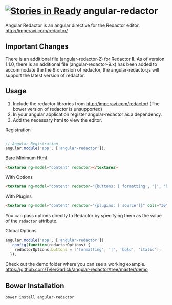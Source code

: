 [![Stories in Ready](https://badge.waffle.io/TylerGarlick/angular-redactor.png?label=ready&title=Ready)](https://waffle.io/TylerGarlick/angular-redactor)
angular-redactor
================

Angular Redactor is an angular directive for the Redactor editor.  http://imperavi.com/redactor/


Important Changes
--------------

There is an additional file (angular-redactor-2) for Redactor II.
As of version 1.1.0, there is an additional file (angular-redactor-9.x) has been added to accommodate the the 9.x version of redactor, the angular-redactor.js will support the latest version of redactor.


Usage
--------------

1. Include the redactor libraries from http://imperavi.com/redactor/ (The bower version of redactor is unsupported)
2. In your angular application register angular-redactor as a dependency.
3. Add the necessary html to view the editor.

Registration

```js

// Angular Registration
angular.module('app', ['angular-redactor']);

```

Bare Minimum Html
```html
<textarea ng-model="content" redactor></textarea>
```

With Options
```html
<textarea ng-model="content" redactor="{buttons: ['formatting', '|', 'bold', 'italic']}" cols="30" rows="10"></textarea>
```

With Plugins
```html
<textarea ng-model="content" redactor="{plugins: ['source']}" cols="30" rows="10"></textarea>
```

You can pass options directly to Redactor by specifying them as the value of the `redactor` attribute.

Global Options
```js
angular.module('app', ['angular-redactor'])
  .config(function(redactorOptions) {
    redactorOptions.buttons = ['formatting', '|', 'bold', 'italic']; 
  });
```


Check out the demo folder where you can see a working example.  https://github.com/TylerGarlick/angular-redactor/tree/master/demo



Bower Installation
--------------
```js
bower install angular-redactor
```
